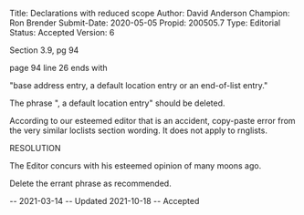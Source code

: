 Title:       Declarations with reduced scope
Author:      David Anderson
Champion:    Ron Brender
Submit-Date: 2020-05-05
Propid:      200505.7
Type:        Editorial
Status:      Accepted
Version:     6

Section 3.9, pg 94

page 94 line 26 ends with

"base address entry, a default location entry or an end-of-list entry."

The phrase ", a default location entry" should be deleted.

According to our esteemed editor that is an accident, 
copy-paste error from the very similar loclists section wording.
It does not apply to rnglists.

RESOLUTION

The Editor concurs with his esteemed opinion of many moons ago. 

Delete the errant phrase as recommended.

--
2021-03-14 -- Updated
2021-10-18 -- Accepted
